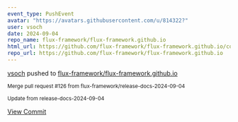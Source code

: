 ```yaml
---
event_type: PushEvent
avatar: "https://avatars.githubusercontent.com/u/814322?"
user: vsoch
date: 2024-09-04
repo_name: flux-framework/flux-framework.github.io
html_url: https://github.com/flux-framework/flux-framework.github.io/commit/3ab002e3712f1872ade946fcd1f7b3f0d8c52f2f
repo_url: https://github.com/flux-framework/flux-framework.github.io
---
```


<a href='https://github.com/vsoch' target='_blank'>vsoch</a> pushed to <a href='https://github.com/flux-framework/flux-framework.github.io' target='_blank'>flux-framework/flux-framework.github.io</a>

<small>Merge pull request #126 from flux-framework/release-docs-2024-09-04

Update from release-docs-2024-09-04</small>

<a href='https://github.com/flux-framework/flux-framework.github.io/commit/3ab002e3712f1872ade946fcd1f7b3f0d8c52f2f' target='_blank'>View Commit</a>